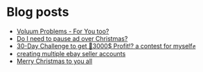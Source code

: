 # Blog posts
<!-- BLOG-POST-LIST:START -->
- [Voluum Problems - For You too?](https://afflift.com/f/threads/voluum-problems-for-you-too.10124/)
- [Do I need to pause ad over Christmas?](https://afflift.com/f/threads/do-i-need-to-pause-ad-over-christmas.10106/)
- [30-Day Challenge to get 🎯3000$ Profit⁉ a contest for myself✊](https://afflift.com/f/threads/30-day-challenge-to-get-%F0%9F%8E%AF3000-profit%E2%81%89-a-contest-for-myself%E2%9C%8A.9419/)
- [creating multiple ebay seller accounts](https://afflift.com/f/threads/creating-multiple-ebay-seller-accounts.10129/)
- [Merry Christmas to you all](https://afflift.com/f/threads/merry-christmas-to-you-all.10128/)
<!-- BLOG-POST-LIST:END -->
